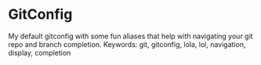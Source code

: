 GitConfig
=========

My default gitconfig with some fun aliases that help with navigating your git repo and branch completion. Keywords: git, gitconfig, lola, lol, navigation, display, completion
